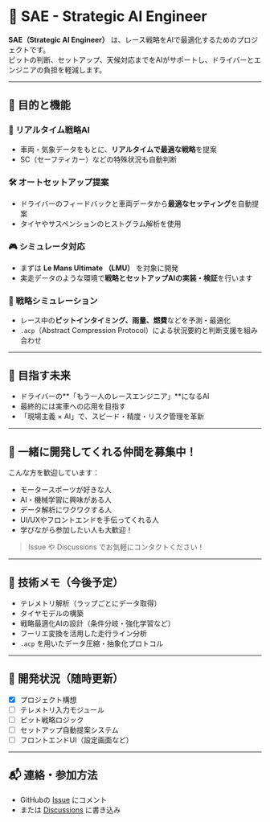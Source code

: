 # 🏁 SAE - Strategic AI Engineer

**SAE（Strategic AI Engineer）** は、レース戦略をAIで最適化するためのプロジェクトです。  
ピットの判断、セットアップ、天候対応までをAIがサポートし、ドライバーとエンジニアの負担を軽減します。

---

## 🎯 目的と機能

### 🧠 リアルタイム戦略AI
- 車両・気象データをもとに、**リアルタイムで最適な戦略**を提案
- SC（セーフティカー）などの特殊状況も自動判断

### 🛠 オートセットアップ提案
- ドライバーのフィードバックと車両データから**最適なセッティング**を自動提案
- タイヤやサスペンションのヒストグラム解析を使用

### 🎮 シミュレータ対応
- まずは **Le Mans Ultimate （LMU）** を対象に開発
- 実走データのような環境で**戦略とセットアップAIの実装・検証**を行います

### 🔄 戦略シミュレーション
- レース中の**ピットインタイミング、雨量、燃費**などを予測・最適化
- `.acp`（Abstract Compression Protocol）による状況要約と判断支援を組み合わせ

---

## 🌟 目指す未来

- ドライバーの**「もう一人のレースエンジニア」**になるAI
- 最終的には実車への応用を目指す
- 「現場主義 × AI」で、スピード・精度・リスク管理を革新

---

## 🤝 一緒に開発してくれる仲間を募集中！

こんな方を歓迎しています：

- モータースポーツが好きな人
- AI・機械学習に興味がある人
- データ解析にワクワクする人
- UI/UXやフロントエンドを手伝ってくれる人
- 学びながら参加したい人も大歓迎！

> Issue や Discussions でお気軽にコンタクトください！

---

## 🔧 技術メモ（今後予定）

- テレメトリ解析（ラップごとにデータ取得）
- タイヤモデルの構築
- 戦略最適化AIの設計（条件分岐・強化学習など）
- フーリエ変換を活用した走行ライン分析
- `.acp` を用いたデータ圧縮・抽象化プロトコル

---

## 📌 開発状況（随時更新）

- [x] プロジェクト構想
- [ ] テレメトリ入力モジュール
- [ ] ピット戦略ロジック
- [ ] セットアップ自動提案システム
- [ ] フロントエンドUI（設定画面など）

---

## 📬 連絡・参加方法

- GitHubの [Issue](https://github.com/YOUR_USERNAME/sae-project/issues) にコメント
- または [Discussions](https://github.com/YOUR_USERNAME/sae-project/discussions) に書き込み


